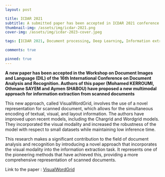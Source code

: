 ```yaml
---
layout: post

title: ICDAR 2021
subtitle: A submitted paper has been accepted in ICDAR 2021 conference
thumbnail-img: /assets/img/icdar-2021.png
cover-img: /assets/img/icdar-2023-cover.jpeg

tags: [ICDAR 2021, Document processing, Deep Learning, Information extraction]

comments: true

pinned: true
---
```



**A new paper has been accepted in the Workshop on Document Images and Language (DIL) of the 16th International Conference on Document Analysis and Recognition. Authors of this paper (Mohamed KERROUMI, Othmane SAYEM and Aymen SHABOU) have proposed a new multimodal approach for information extraction from scanned documents**

This new approach, called VisualWordGrid, involves the use of a novel representation for scanned document, which allows for the simultaneous encoding of textual, visual, and layout information. The authors have improved upon recent models, including the Chargrid and Wordgrid models. They incorporated the visual modality and increased the robustness of the model with respect to small datasets while maintaining low inference time.

This research makes a significant contribution to the field of document analysis and recognition by introducing a novel approach that incorporates the visual modality into the information extraction task. It represents one of the pioneering methods that have achieved this, providing a more comprehensive representation of scanned documents.

Link to the paper : [VisualWordGrid](https://arxiv.org/abs/2010.02358)

